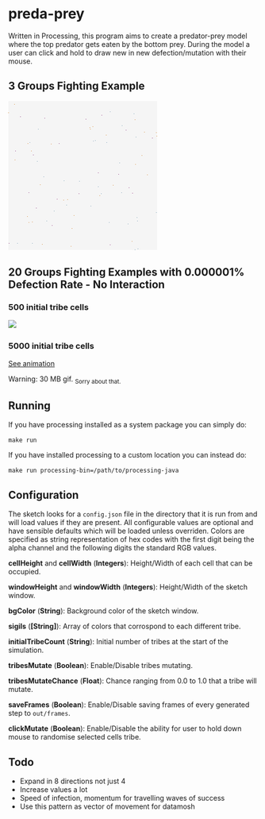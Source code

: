 # preda-prey
Written in Processing, this program aims to create a predator-prey model where
the top predator gets eaten by the bottom prey. During the model a user can
click and hold to draw new in new defection/mutation with their mouse.

## 3 Groups Fighting Example
![](/out/example.gif)

## 20 Groups Fighting Examples with 0.000001% Defection Rate - No Interaction
### 500 initial tribe cells
![](/out/example-20-1.gif)

### 5000 initial tribe cells
[See animation](/out/example-20-2.gif)


Warning: 30 MB gif. <sub>Sorry about that.</sub>

## Running
If you have processing installed as a system package you can simply do:
```
make run
```
If you have installed processing to a custom location you can instead do:
```
make run processing-bin=/path/to/processing-java
```

## Configuration
The sketch looks for a `config.json` file in the directory that it is run from
and will load values if they are present.
All configurable values are optional and have sensible defaults which will be
loaded unless overriden.
Colors are specified as string representation of hex codes with the first
digit being the alpha channel and the following digits the standard RGB
values.

**cellHeight** and **cellWidth** (__Integers__):
Height/Width of each cell that can be occupied.

**windowHeight** and **windowWidth** (__Integers__):
Height/Width of the sketch window.

**bgColor** (__String__):
Background color of the sketch window.

**sigils** (__[String]__):
Array of colors that corrospond to each different tribe.

**initialTribeCount** (__String__):
Initial number of tribes at the start of the simulation.

**tribesMutate** (__Boolean__):
Enable/Disable tribes mutating.

**tribesMutateChance** (__Float__):
Chance ranging from 0.0 to 1.0 that a tribe will mutate.

**saveFrames** (__Boolean__):
Enable/Disable saving frames of every generated step to `out/frames`.

**clickMutate** (__Boolean__):
Enable/Disable the ability for user to hold down mouse to randomise selected
cells tribe.

## Todo
- Expand in 8 directions not just 4
- Increase values a lot
- Speed of infection, momentum for travelling waves of success
- Use this pattern as vector of movement for datamosh
